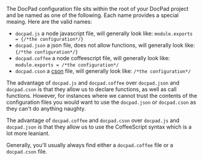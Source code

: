 The DocPad configuration file sits within the root of your DocPad project and be named as one of the following. Each name provides a special meaing. Here are the valid names:

- `docpad.js` a node javascript file, will generally look like: `module.exports = {/*the configuration*/}`
- `docpad.json` a json file, does not allow functions, will generally look like: `{/*the configuration*/}`
- `docpad.coffee` a node coffeescript file, will generally look like: `module.exports = /*the configuration*/`
- `docpad.cson` a [cson](https://github.com/bevry/cson) file, will generally look like: `/*the configuration*/`

The advantage of `docpad.js` and `docpad.coffee` over `docpad.json` and `docpad.cson` is that they allow us to declare functions, as well as call functions. However, for instances where we cannot trust the contents of the configuration files you would want to use the `docpad.json` or `docpad.cson` as they can't do anything naughty.

The advantage of `docpad.coffee` and `docpad.cson` over `docpad.js` and `docpad.json` is that they allow us to use the CoffeeScript syntax which is a lot more leaniant.

Generally, you'll usually always find either a `docpad.coffee` file or a `docpad.cson` file.